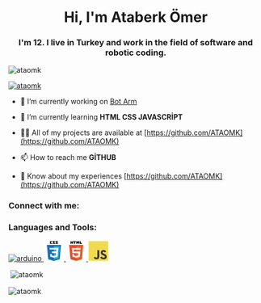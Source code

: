 
<h1 align="center">Hi, I'm Ataberk Ömer</h1>
<h3 align="center">I'm 12. I live in Turkey and work in the field of software and robotic coding.</h3>

<p align="left"> <img src="https://komarev.com/ghpvc/?username=ataomk&label=Profile%20views&color=0e75b6&style=flat" alt="ataomk" /> </p>

<p align="left"> <a href="https://github.com/ryo-ma/github-profile-trophy"><img src="https://github-profile-trophy.vercel.app/?username=ataomk" alt="ataomk" /></a> </p>

- 🔭 I’m currently working on [Bot Arm](https://maker.robotistan.com/arduino-robot-kol/)

- 🌱 I’m currently learning **HTML CSS JAVASCRİPT**

- 👨‍💻 All of my projects are available at [https://github.com/ATAOMK](https://github.com/ATAOMK)

- 📫 How to reach me **GİTHUB**

- 📄 Know about my experiences [https://github.com/ATAOMK](https://github.com/ATAOMK)

<h3 align="left">Connect with me:</h3>
<p align="left">
</p>

<h3 align="left">Languages and Tools:</h3>
<p align="left"> <a href="https://www.arduino.cc/" target="_blank" rel="noreferrer"> <img src="https://cdn.worldvectorlogo.com/logos/arduino-1.svg" alt="arduino" width="40" height="40"/> </a> <a href="https://www.w3schools.com/css/" target="_blank" rel="noreferrer"> <img src="https://raw.githubusercontent.com/devicons/devicon/master/icons/css3/css3-original-wordmark.svg" alt="css3" width="40" height="40"/> </a> <a href="https://www.w3.org/html/" target="_blank" rel="noreferrer"> <img src="https://raw.githubusercontent.com/devicons/devicon/master/icons/html5/html5-original-wordmark.svg" alt="html5" width="40" height="40"/> </a> <a href="https://developer.mozilla.org/en-US/docs/Web/JavaScript" target="_blank" rel="noreferrer"> <img src="https://raw.githubusercontent.com/devicons/devicon/master/icons/javascript/javascript-original.svg" alt="javascript" width="40" height="40"/> </a> </p>

<p>&nbsp;<img align="center" src="https://github-readme-stats.vercel.app/api?username=ataomk&show_icons=true&locale=en" alt="ataomk" /></p>

<p><img align="center" src="https://github-readme-streak-stats.herokuapp.com/?user=ataomk&" alt="ataomk" /></p>
